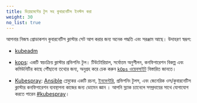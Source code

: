 ```yaml
---
title: ডিপ্লয়মেন্টের টুল সহ কুবারনেটিস ইনস্টল করা
weight: 30
no_list: true
---
```


আপনার নিজস্ব প্রোডাকশন কুবারনেটিস ক্লাস্টার সেট আপ করার জন্য অনেক পদ্ধতি এবং সরঞ্জাম আছে।
উদাহরণ স্বরূপ:

- [kubeadm](/bn/docs/setup/production-environment/tools/kubeadm/)

- [kops](https://kops.sigs.k8s.io/): একটি স্বয়ংক্রিয় ক্লাস্টার প্রভিশনিং টুল।
  টিউটোরিয়াল, সর্বোত্তম অনুশীলন, কনফিগারেশন বিকল্প এবং কমিউনিটির
  কাছে পৌঁছানো তথ্যের জন্য, অনুগ্রহ করে চেক করুন
  [`kOps` ওয়েবসাইট](https://kops.sigs.k8s.io/) বিস্তারিত জানতে।

- [Kubespray](https://kubespray.io/):
  [Ansible](https://docs.ansible.com/) প্লেবুকের একটি রচনা,
  [ইনভেন্টরি](https://github.com/kubernetes-sigs/kubespray/blob/master/docs/ansible/inventory.md),
  প্রভিশনিং টুলস, এবং জেনেরিক ওস/কুবারনেটিস ক্লাস্টার কনফিগারেশন ব্যবস্থাপনা কাজের
  জন্য ডোমেন জ্ঞান । আপনি স্ল্যাক চ্যানেলে সম্প্রদায়ের সাথে যোগাযোগ করতে পারেন
  [#kubespray](https://kubernetes.slack.com/messages/kubespray/)।
